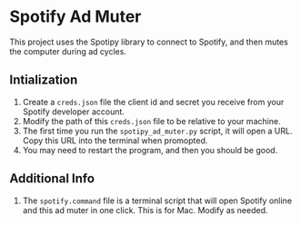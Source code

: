 # Spotify Ad Muter
This project uses the Spotipy library to connect to Spotify, and then mutes the computer during ad cycles.
## Intialization
1. Create a `creds.json` file the client id and secret you receive from your Spotify developer account.
2. Modify the path of this `creds.json` file to be relative to your machine.
3. The first time you run the `spotipy_ad_muter.py` script, it will open a URL. Copy this URL into the terminal when promopted.
4. You may need to restart the program, and then you should be good.
## Additional Info
1. The `spotify.command` file is a terminal script that will open Spotify online and this ad muter in one click. This is for Mac. Modify as needed.
